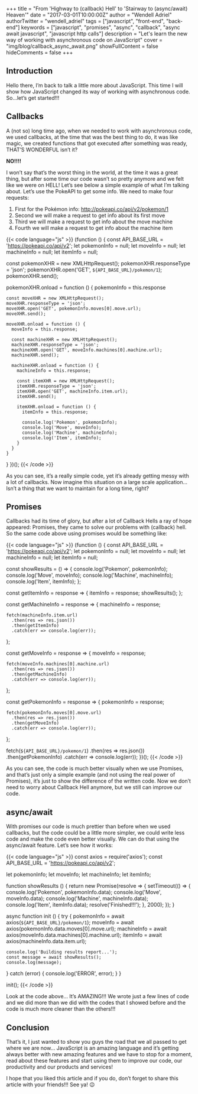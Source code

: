 +++
title = "From 'Highway to (callback) Hell' to 'Stairway to (async/await) Heaven'"
date = "2017-03-01T10:00:00Z"
author = "Wendell Adriel"
authorTwitter = "wendell_adriel"
tags = ["javascript", "front-end", "back-end"]
keywords = ["javascript", "promises", "async", "callback", "async await javascript", "javascript http calls"]
description = "Let's learn the new way of working with asynchronous code on JavaScript"
cover = "img/blog/callback_async_await.png"
showFullContent = false
hideComments = false
+++

## Introduction

Hello there, I’m back to talk a little more about JavaScript. This time I will show how JavaScript changed its way of working with asynchronous code. So…let’s get started!!!

## Callbacks

A (not so) long time ago, when we needed to work with asynchronous code, we used callbacks, at the time that was the best thing to do, it was like magic, we created functions that got executed after something was ready, THAT’S WONDERFUL isn’t it?

**NO!!!!**

I won’t say that’s the worst thing in the world, at the time it was a great thing, but after some time our code wasn’t so pretty anymore and we felt like we were on HELL! Let’s see below a simple example of what I’m talking about. Let’s use the PokeAPI to get some info. We need to make four requests:

1. First for the Pokémon info: http://pokeapi.co/api/v2/pokemon/1
2. Second we will make a request to get info about its first move
3. Third we will make a request to get info about the move machine
4. Fourth we will make a request to get info about the machine item

{{< code language="js" >}}
(function () {
  const API_BASE_URL = 'https://pokeapi.co/api/v2'; 
  let pokemonInfo = null;
  let moveInfo = null;
  let machineInfo = null;
  let itemInfo = null;

  const pokemonXHR = new XMLHttpRequest();
  pokemonXHR.responseType = 'json';
  pokemonXHR.open('GET', `${API_BASE_URL}/pokemon/1`);
  pokemonXHR.send();
    
  pokemonXHR.onload = function () {
    pokemonInfo = this.response

    const moveXHR = new XMLHttpRequest();
    moveXHR.responseType = 'json';
    moveXHR.open('GET', pokemonInfo.moves[0].move.url);
    moveXHR.send();
  
    moveXHR.onload = function () {
      moveInfo = this.response;
      
      const machineXHR = new XMLHttpRequest();
      machineXHR.responseType = 'json';
      machineXHR.open('GET', moveInfo.machines[0].machine.url);
      machineXHR.send();
      
      machineXHR.onload = function () {
        machineInfo = this.response;
        
        const itemXHR = new XMLHttpRequest();
      	itemXHR.responseType = 'json';
      	itemXHR.open('GET', machineInfo.item.url);
      	itemXHR.send();
        
        itemXHR.onload = function () {
          itemInfo = this.response;
          
          console.log('Pokemon', pokemonInfo);
          console.log('Move', moveInfo);
          console.log('Machine', machineInfo);
          console.log('Item', itemInfo);
        }
      }
    }
  }
})();
{{< /code >}}

As you can see, it’s a really simple code, yet it’s already getting messy with a lot of callbacks. Now imagine this situation on a large scale application… Isn’t a thing that we want to maintain for a long time, right?

## Promises

Callbacks had its time of glory, but after a lot of Callback Hells a ray of hope appeared: Promises, they came to solve our problems with (callback) hell. So the same code above using promises would be something like:

{{< code language="js" >}}
(function () {
  const API_BASE_URL = 'https://pokeapi.co/api/v2';
  let pokemonInfo = null;
  let moveInfo = null;
  let machineInfo = null;
  let itemInfo = null;

  const showResults = () => {
    console.log('Pokemon', pokemonInfo);
    console.log('Move', moveInfo);
    console.log('Machine', machineInfo);
    console.log('Item', itemInfo);
  };

  const getItemInfo = response => {
    itemInfo = response;
    showResults();
  };

  const getMachineInfo = response => {
    machineInfo = response;

    fetch(machineInfo.item.url)
      .then(res => res.json())
      .then(getItemInfo)
      .catch(err => console.log(err));
  };

  const getMoveInfo = response => {
    moveInfo = response;

    fetch(moveInfo.machines[0].machine.url)
      .then(res => res.json())
      .then(getMachineInfo)
      .catch(err => console.log(err));
  };

  const getPokemonInfo = response => {
    pokemonInfo = response;

    fetch(pokemonInfo.moves[0].move.url)
      .then(res => res.json())
      .then(getMoveInfo)
      .catch(err => console.log(err));
  };

fetch(`${API_BASE_URL}/pokemon/1`)
  .then(res => res.json())
  .then(getPokemonInfo)
  .catch(err => console.log(err));
})();
{{< /code >}}

As you can see, the code is much better visually when we use Promises, and that’s just only a simple example (and not using the real power of Promises), it’s just to show the difference of the written code. Now we don’t need to worry about Callback Hell anymore, but we still can improve our code.

## async/await

With promises our code is much prettier than before when we used callbacks, but the code could be a little more simpler, we could write less code and make the code even better visually. We can do that using the async/await feature. Let’s see how it works:

{{< code language="js" >}}
const axios = require('axios');
const API_BASE_URL = 'https://pokeapi.co/api/v2';

let pokemonInfo;
let moveInfo;
let machineInfo;
let itemInfo;

function showResults () {
  return new Promise(resolve => {
    setTimeout(() => {
      console.log('Pokemon', pokemonInfo.data);
      console.log('Move', moveInfo.data);
      console.log('Machine', machineInfo.data);
      console.log('Item', itemInfo.data);
      resolve('Finished!!!');
    }, 2000);
  });
}

async function init () {
  try {
    pokemonInfo = await axios(`${API_BASE_URL}/pokemon/1`);
    moveInfo = await axios(pokemonInfo.data.moves[0].move.url);
    machineInfo = await axios(moveInfo.data.machines[0].machine.url);
    itemInfo = await axios(machineInfo.data.item.url);

	console.log('Building results report...');
	const message = await showResults();
	console.log(message);
  } catch (error) {
    console.log('ERROR', error);
  }
}

init();
{{< /code >}}

Look at the code above… It’s AMAZING!!! We wrote just a few lines of code and we did more than we did with the codes that I showed before and the code is much more cleaner than the others!!!

## Conclusion

That’s it, I just wanted to show you guys the road that we all passed to get where we are now… JavaScript is an amazing language and it’s getting always better with new amazing features and we have to stop for a moment, read about these features and start using them to improve our code, our productivity and our products and services!

I hope that you liked this article and if you do, don’t forget to share this article with your friends!!! See ya! :wink:
